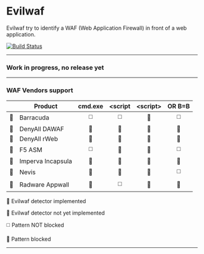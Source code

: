 # Evilwaf

Evilwaf try to identify a WAF (Web Application Firewall) in front of a web application.

[![Build Status](https://secure.travis-ci.org/eviltik/evilwaf.png)](http://travis-ci.org/eviltik/evilwaf)

<!--[![NPM](https://nodei.co/npm-dl/evilwaf.png)](https://nodei.co/npm-dl/evilwaf/)-->

----

### Work in progress, no release yet

----

### WAF Vendors support


|                        | Product           | cmd.exe               | &lt;script            | &lt;script&gt;         | OR B=B                   |
| :--------------------: | ----------------- | :-------------------: | :-------------------: | :--------------------: | :----------------------: |
| :large_orange_diamond: | Barracuda         | :white_medium_square: | :white_medium_square: | :white_square_button:  | :white_medium_square:    |
| :large_blue_diamond:   | DenyAll DAWAF     | :white_square_button: | :white_square_button: | :white_square_button:  | :white_square_button:    |
| :large_blue_diamond:   | DenyAll rWeb      | :white_square_button: | :white_square_button: | :white_square_button:  | :white_square_button:    |
| :large_orange_diamond: | F5 ASM            | :white_medium_square: | :white_square_button: | :white_square_button:  | :white_medium_square:    |
| :large_blue_diamond:   | Imperva Incapsula | :white_square_button: | :white_square_button: | :white_square_button:  | :white_square_button:    |
| :large_orange_diamond: | Nevis             | :white_square_button: | :white_square_button: | :white_square_button:  | :white_medium_square:    |
| :large_orange_diamond: | Radware Appwall   | :white_square_button: | :white_medium_square: | :white_square_button:  | :white_square_button:    |

:large_blue_diamond: Evilwaf detector implemented

:large_orange_diamond: Evilwaf detector not yet implemented

:white_medium_square: Pattern NOT blocked

:white_square_button: Pattern blocked

----